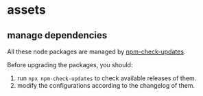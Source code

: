 # assets

## manage dependencies

All these node packages are managed by [npm-check-updates](https://www.npmjs.com/package/npm-check-updates).

Before upgrading the packages, you should:

1. run `npx npm-check-updates` to check available releases of them.
2. modify the configurations according to the changelog of them.
